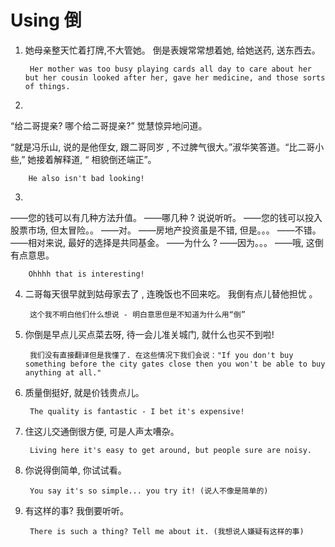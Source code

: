# Using 倒

1. 她母亲整天忙着打牌,不大管她。 倒是表嫂常常想着她, 给她送药, 送东西去。

        Her mother was too busy playing cards all day to care about her but her cousin looked after her, gave her medicine, and those sorts of things.


2. 

“给二哥提亲? 哪个给二哥提亲?” 觉慧惊异地问道。

“就是冯乐山, 说的是他侄女, 跟二哥同岁 , 不过脾气很大。”淑华笑答道。“比二哥小些,” 她接着解释道, “ 相貌倒还端正”。

        He also isn't bad looking!

3. 

——您的钱可以有几种方法升值。
——哪几种 ? 说说听听。
——您的钱可以投入股票市场, 但太冒险。。
——对。
——房地产投资虽是不错, 但是。。。
——不错。
——相对来说, 最好的选择是共同基金。
——为什么 ?
——因为。。。
——哦, 这倒有点意思。

        Ohhhh that is interesting!

4. 二哥每天很早就到姑母家去了 , 连晚饭也不回来吃。 我倒有点儿替他担忧 。

        这个我不明白他们什么想说 - 明白意思但是不知道为什么用“倒”

5. 你倒是早点儿买点菜去呀, 待一会儿准关城门, 就什么也买不到啦!

        我们没有直接翻译但是我懂了. 在这些情况下我们会说："If you don't buy something before the city gates close then you won't be able to buy anything at all."

6. 质量倒挺好, 就是价钱贵点儿。

        The quality is fantastic - I bet it's expensive!

7. 住这儿交通倒很方便, 可是人声太嘈杂。

        Living here it's easy to get around, but people sure are noisy.

8. 你说得倒简单, 你试试看。

        You say it's so simple... you try it! (说人不像是简单的)

9. 有这样的事? 我倒要听听。

        There is such a thing? Tell me about it. (我想说人嫌疑有这样的事)